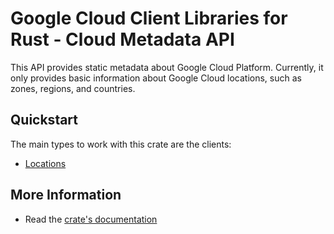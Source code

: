 # Google Cloud Client Libraries for Rust - Cloud Metadata API

<!-- Code generated by sidekick. DO NOT EDIT. -->

This API provides static metadata about Google Cloud Platform. Currently,
it only provides basic information about Google Cloud locations, such as
zones, regions, and countries.

## Quickstart

The main types to work with this crate are the clients:

* [Locations](https://docs.rs/gcp-sdk-location/latest/gcp-sdk-location/client/struct.Locations.html)

## More Information

* Read the [crate's documentation](https://docs.rs/gcp-sdk-location/latest/gcp-sdk-location)
